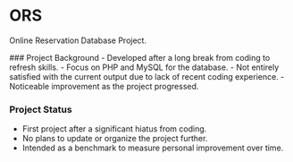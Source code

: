 # ORS
<p>Online Reservation Database Project.</p>
### Project Background
- Developed after a long break from coding to refresh skills.
- Focus on PHP and MySQL for the database.
- Not entirely satisfied with the current output due to lack of recent coding experience.
- Noticeable improvement as the project progressed.

### Project Status
- First project after a significant hiatus from coding.
- No plans to update or organize the project further.
- Intended as a benchmark to measure personal improvement over time.
